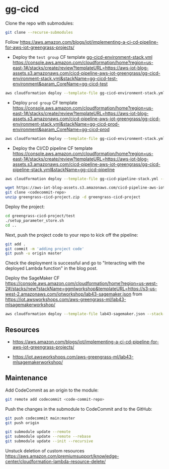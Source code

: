 # gg-cicd

Clone the repo with submodules:

```bash
git clone --recurse-submodules
```

Follow <https://aws.amazon.com/blogs/iot/implementing-a-ci-cd-pipeline-for-aws-iot-greengrass-projects/>

* Deploy the `test group` CF template [gg-cicd-environment-stack.yml](gg-cicd-environment-stack.yml) <https://console.aws.amazon.com/cloudformation/home?region=us-east-1#/stacks/create/review?templateURL=https://aws-iot-blog-assets.s3.amazonaws.com/cicd-pipeline-aws-iot-greengrass/gg-cicd-environment-stack.yml&stackName=gg-cicd-test-environment&param_CoreName=gg-cicd-test>

```bash
aws cloudformation deploy --template-file gg-cicd-environment-stack.yml --stack-name gg-cicd-test-environment --capabilities CAPABILITY_IAM --parameter-overrides CoreName=gg-cicd-test myKeyPair=<your-key>
```

* Deploy `prod group` CF template <https://console.aws.amazon.com/cloudformation/home?region=us-east-1#/stacks/create/review?templateURL=https://aws-iot-blog-assets.s3.amazonaws.com/cicd-pipeline-aws-iot-greengrass/gg-cicd-environment-stack.yml&stackName=gg-cicd-prod-environment&param_CoreName=gg-cicd-prod>

```bash
aws cloudformation deploy --template-file gg-cicd-environment-stack.yml --stack-name gg-cicd-prod-environment --capabilities CAPABILITY_IAM --parameter-overrides CoreName=gg-cicd-prod myKeyPair=<your-key>
```

* Deploy the CI/CD pipeline CF template <https://console.aws.amazon.com/cloudformation/home?region=us-east-1#/stacks/create/review?templateURL=https://aws-iot-blog-assets.s3.amazonaws.com/cicd-pipeline-aws-iot-greengrass/gg-cicd-pipeline-stack.yml&stackName=gg-cicd-pipeline>

```bash
aws cloudformation deploy --template-file gg-cicd-pipeline-stack.yml --stack-name gg-cicd-pipeline --capabilities CAPABILITY_IAM --parameter-overrides CoreName=gg-cicd-prod 
```

```bash
wget https://aws-iot-blog-assets.s3.amazonaws.com/cicd-pipeline-aws-iot-greengrass/greengrass-cicd-project.zip
git clone <codecommit-repo>
unzip greengrass-cicd-project.zip -d greengrass-cicd-project
```

Deploy the project:

```bash
cd greengrass-cicd-project/test
./setup_parameter_store.sh
cd ..
```

Next, push the project code to your repo to kick off the pipeline:

```bash
git add .
git commit -m 'adding project code'
git push -u origin master
```

Check the deployment is successful and go to "Interacting with the deployed Lambda function" in the blog post.

Deploy the SageMaker CF <https://console.aws.amazon.com/cloudformation/home?region=us-west-2#/stacks/new?stackName=ggmlworkshop&templateURL=https://s3-us-west-2.amazonaws.com/iotworkshop/lab43-sagemaker.json> from <https://iot.awsworkshops.com/aws-greengrass-ml/lab43-mlsagemakerworkshop/>

```bash
aws cloudformation deploy --template-file lab43-sagemaker.json --stack-name ggmlworkshop --capabilities CAPABILITY_IAM
```

## Resources

- <https://aws.amazon.com/blogs/iot/implementing-a-ci-cd-pipeline-for-aws-iot-greengrass-projects/>

- <https://iot.awsworkshops.com/aws-greengrass-ml/lab43-mlsagemakerworkshop/>

## Maintenance

Add CodeCommit as an origin to the module:

```bash
git remote add codecommit <code-commit-repo>
```

Push the changes in the submodule to CodeCommit and to the GitHub:

```bash
git push codecommit main:master
git push origin
```

```bash
git submodule update --remote
git submodule update --remote --rebase
git submodule update --init --recursive
```

Unstuck deletion of custom resources <https://aws.amazon.com/premiumsupport/knowledge-center/cloudformation-lambda-resource-delete/>
